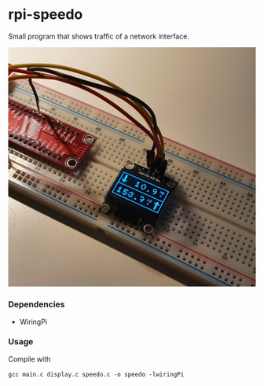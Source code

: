 # rpi-speedo

Small program that shows traffic of a network interface. 

![image](img1.jpg)

### Dependencies

* WiringPi

### Usage
Compile with

```
gcc main.c display.c speedo.c -o speedo -lwiringPi
```
